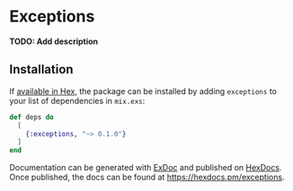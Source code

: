 # Exceptions

**TODO: Add description**

## Installation

If [available in Hex](https://hex.pm/docs/publish), the package can be installed
by adding `exceptions` to your list of dependencies in `mix.exs`:

```elixir
def deps do
  [
    {:exceptions, "~> 0.1.0"}
  ]
end
```

Documentation can be generated with [ExDoc](https://github.com/elixir-lang/ex_doc)
and published on [HexDocs](https://hexdocs.pm). Once published, the docs can
be found at <https://hexdocs.pm/exceptions>.


